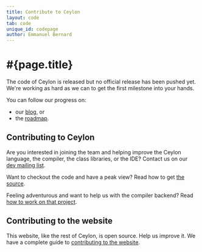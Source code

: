 ```yaml
---
title: Contribute to Ceylon  
layout: code
tab: code
unique_id: codepage
author: Emmanuel Bernard
---
```

# #{page.title}

The code of Ceylon is released but no official release has been pushed yet.
We're working as hard as we can to get the first milestone into your hands.

You can follow our progress on:

* our [blog](/blog), or
* the [roadmap](/documentation/roadmap).

## Contributing to Ceylon

Are you interested in joining the team and helping improve the Ceylon language, 
the compiler, the class libraries, or the IDE? 
Contact us on our [dev mailing list](http://groups.google.com/group/ceylon-dev).

Want to checkout the code and have a peak view? Read how to get [the source](source).

Feeling adventurous and want to help us with the compiler backend? Read [how to work on that project](contribute).

## Contributing to the website

This website, like the rest of Ceylon, is open source. Help us improve it.
We have a complete guide to [contributing to the website](/code/website).
